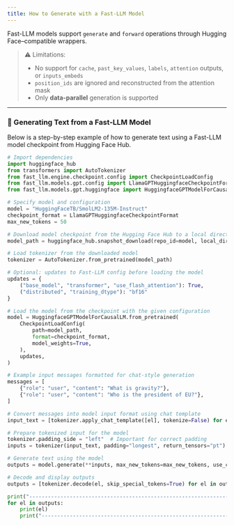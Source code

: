 ```yaml
---
title: How to Generate with a Fast-LLM Model
---
```


Fast-LLM models support `generate` and `forward` operations through Hugging Face–compatible wrappers.

> ⚠️ Limitations:
> - No support for `cache`, `past_key_values`, `labels`, `attention` outputs, or `inputs_embeds`
> - `position_ids` are ignored and reconstructed from the attention mask
> - Only **data-parallel** generation is supported

---

### 🔧 Generating Text from a Fast-LLM Model

Below is a step-by-step example of how to generate text using a Fast-LLM model checkpoint from Hugging Face Hub.

```python
# Import dependencies
import huggingface_hub
from transformers import AutoTokenizer
from fast_llm.engine.checkpoint.config import CheckpointLoadConfig
from fast_llm.models.gpt.config import LlamaGPTHuggingfaceCheckpointFormat
from fast_llm.models.gpt.huggingface import HuggingfaceGPTModelForCausalLM

# Specify model and configuration
model = "HuggingFaceTB/SmolLM2-135M-Instruct"
checkpoint_format = LlamaGPTHuggingfaceCheckpointFormat
max_new_tokens = 50

# Download model checkpoint from the Hugging Face Hub to a local directory
model_path = huggingface_hub.snapshot_download(repo_id=model, local_dir="/tmp")

# Load tokenizer from the downloaded model
tokenizer = AutoTokenizer.from_pretrained(model_path)

# Optional: updates to Fast-LLM config before loading the model
updates = {
    ("base_model", "transformer", "use_flash_attention"): True,
    ("distributed", "training_dtype"): "bf16"
}

# Load the model from the checkpoint with the given configuration
model = HuggingfaceGPTModelForCausalLM.from_pretrained(
    CheckpointLoadConfig(
        path=model_path,
        format=checkpoint_format,
        model_weights=True,
    ),
    updates,
)

# Example input messages formatted for chat-style generation
messages = [
    {"role": "user", "content": "What is gravity?"},
    {"role": "user", "content": "Who is the president of EU?"},
]

# Convert messages into model input format using chat template
input_text = [tokenizer.apply_chat_template([el], tokenize=False) for el in messages]

# Prepare tokenized input for the model
tokenizer.padding_side = "left"  # Important for correct padding
inputs = tokenizer(input_text, padding="longest", return_tensors="pt").to("cuda")

# Generate text using the model
outputs = model.generate(**inputs, max_new_tokens=max_new_tokens, use_cache=False)

# Decode and display outputs
outputs = [tokenizer.decode(el, skip_special_tokens=True) for el in outputs]

print("--------------------------------------------------------------------")
for el in outputs:
    print(el)
    print("--------------------------------------------------------------------")
```


